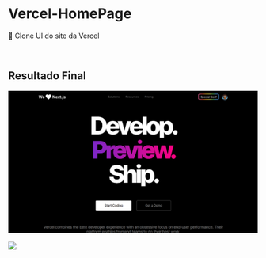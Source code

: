 # Vercel-HomePage
 🎯 Clone UI do site da Vercel 

<br> 

## Resultado Final 
<img src="https://github.com/MariaE-duarda/Imagens/blob/main/clone-versel.png?raw=true"> 

<br>

 <a href = "https://clone-da-vercel.netlify.app/"><img  align="rigth" width="150" src="https://img.shields.io/badge/-Visualizar-212121?style=square&logo=html5&logoColor=ff0080&link=https://clone-da-vercel.netlify.app/" target="_blank"></a>
